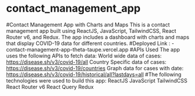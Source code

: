 # contact_management_app
#Contact Management App with Charts and Maps
This is a contact management app built using ReactJS, JavaScript, TailwindCSS, React Router v6, and Redux. The app includes a dashboard with charts and maps that display COVID-19 data for different countries.
#Deployed Link : -
contact-management-app-theta-taupe.vercel.app
#APIs Used
The app uses the following APIs to fetch data:
World wide data of cases: https://disease.sh/v3/covid-19/all
Country Specific data of cases: https://disease.sh/v3/covid-19/countries
Graph data for cases with date: https://disease.sh/v3/covid-19/historical/all?lastdays=all
#The following technologies were used to build this app:
ReactJS
JavaScript
TailwindCSS
React Router v6
React Query
Redux
